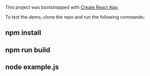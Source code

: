 This project was bootstrapped with [Create React App](https://github.com/facebook/create-react-app).

To test the demo, clone the repo and run the following commands:
## npm install
## npm run build
## node example.js
